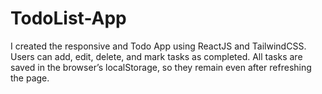# TodoList-App
I created the responsive and Todo App using ReactJS and TailwindCSS. Users can add, edit, delete, and mark tasks as completed. All tasks are saved in the browser’s localStorage, so they remain even after refreshing the page.
